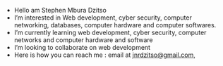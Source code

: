- Hello am Stephen Mbura Dzitso
- I’m interested in Web development, cyber security, computer networking, databases, computer hardware and computer softwares.
- I’m currently learning web development, cyber security, computer networks and computer hardware and software
-  I’m looking to collaborate on web development
- Here is how you can reach me : email at jnrdzitso@gmail.com,


<!---
Dzitso/Dzitso is a ✨ special ✨ repository because its `README.md` (this file) appears on your GitHub profile.
You can click the Preview link to take a look at your changes.
--->
